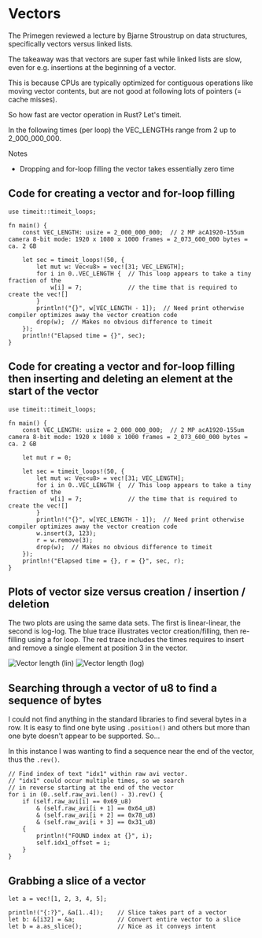 # Vectors

The Primegen reviewed a lecture by Bjarne Stroustrup on data structures, specifically vectors versus linked lists.

The takeaway was that vectors are super fast while linked lists are slow, even for e.g. insertions at the beginning of a vector.

This is because CPUs are typically optimized for contiguous operations like moving vector contents, but are not good at following lots of pointers (= cache misses). 

So how fast are vector operation in Rust? Let's timeit.

In the following times (per loop) the VEC_LENGTHs range from 2 up to 2_000_000_000.

Notes
- Dropping and for-loop filling the vector takes essentially zero time

## Code for creating a vector and for-loop filling

```
use timeit::timeit_loops;

fn main() {
    const VEC_LENGTH: usize = 2_000_000_000;  // 2 MP acA1920-155um camera 8-bit mode: 1920 x 1080 x 1000 frames = 2_073_600_000 bytes = ca. 2 GB

    let sec = timeit_loops!(50, {
        let mut w: Vec<u8> = vec![31; VEC_LENGTH];
        for i in 0..VEC_LENGTH {  // This loop appears to take a tiny fraction of the 
            w[i] = 7;             // the time that is required to create the vec![]
        }
        println!("{}", w[VEC_LENGTH - 1]);  // Need print otherwise compiler optimizes away the vector creation code
        drop(w);  // Makes no obvious difference to timeit
    });
    println!("Elapsed time = {}", sec);
}
```

## Code for creating a vector and for-loop filling then inserting and deleting an element at the start of the vector

```
use timeit::timeit_loops;

fn main() {
    const VEC_LENGTH: usize = 2_000_000_000;  // 2 MP acA1920-155um camera 8-bit mode: 1920 x 1080 x 1000 frames = 2_073_600_000 bytes = ca. 2 GB

    let mut r = 0;

    let sec = timeit_loops!(50, {
        let mut w: Vec<u8> = vec![31; VEC_LENGTH];
        for i in 0..VEC_LENGTH {  // This loop appears to take a tiny fraction of the 
            w[i] = 7;             // the time that is required to create the vec![]
        }
        println!("{}", w[VEC_LENGTH - 1]);  // Need print otherwise compiler optimizes away the vector creation code
        w.insert(3, 123);
        r = w.remove(3);
        drop(w);  // Makes no obvious difference to timeit
    });
    println!("Elapsed time = {}, r = {}", sec, r);
}

```
## Plots of vector size versus creation / insertion / deletion

The two plots are using the same data sets. The first is linear-linear, the second is log-log. The blue trace illustrates vector creation/filling, then re-filling using a for loop. The red trace includes the times requires to insert and remove a single element at position 3 in the vector.

![Vector length (lin)](https://github.com/user-attachments/assets/2a9281a1-fc05-4a31-bae5-2ad98f9114e9)
![Vector length (log)](https://github.com/user-attachments/assets/e770ff67-cbf3-44d4-91ee-f1898cafe1cf)


## Searching through a vector of u8 to find a sequence of bytes

I could not find anything in the standard libraries to find several bytes in a row. It is easy to find one byte using ```.position()``` and others but more than one byte doesn't appear to be supported. So...

In this instance I was wanting to find a sequence near the end of the vector, thus the ```.rev()```.

```
// Find index of text "idx1" within raw avi vector.
// "idx1" could occur multiple times, so we search
// in reverse starting at the end of the vector
for i in (0..self.raw_avi.len() - 3).rev() {
    if (self.raw_avi[i] == 0x69_u8)
        & (self.raw_avi[i + 1] == 0x64_u8)
        & (self.raw_avi[i + 2] == 0x78_u8)
        & (self.raw_avi[i + 3] == 0x31_u8)
    {
        println!("FOUND index at {}", i);
        self.idx1_offset = i;
    }
}
```

## Grabbing a slice of a vector
```
let a = vec![1, 2, 3, 4, 5];

println!("{:?}", &a[1..4]);    // Slice takes part of a vector
let b: &[i32] = &a;            // Convert entire vector to a slice
let b = a.as_slice();          // Nice as it conveys intent
```





